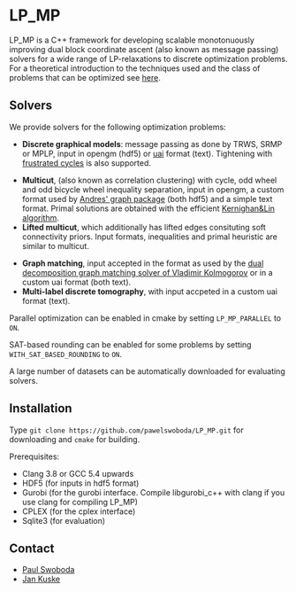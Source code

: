 LP_MP
========

LP_MP is a C++ framework for developing scalable monotonuously improving dual block coordinate ascent (also known as message passing) solvers for a wide range of LP-relaxations to discrete optimization problems.
For a theoretical introduction to the techniques used and the class of problems that can be optimized see [here](https://arxiv.org/abs/1612.05460).

## Solvers
We provide solvers for the following optimization problems:
* **Discrete graphical models**: message passing as done by TRWS, SRMP or MPLP, input in opengm (hdf5) or [uai](http://www.cs.huji.ac.il/project/PASCAL/fileFormat.php) format (text). Tightening with [frustrated cycles](http://cs.nyu.edu/~dsontag/papers/sontag_uai12.pdf) is also supported.
<!---
* **Maximum Cut** with cycle and odd bicycle wheel inequality separation. 
Quadratic unconstrained binary programs (QUBO) can automatically be converted to max-cut and then solved.
Input for max-cut and QUBO is in [text format](https://github.com/MQLib/MQLib/tree/master/bin). 
Primal solutions can be rounded with the [MQLib](https://github.com/MQLib/MQLib) library of max-cut and QUBO heuristics.
-->
* **Multicut**, (also known as correlation clustering) with cycle, odd wheel and odd bicycle wheel inequality separation, input in opengm, a custom format used by [Andres' graph package](https://github.com/bjoern-andres/graph) (both hdf5) and a simple text format. Primal solutions are obtained with the efficient [Kernighan&Lin algorithm](https://github.com/bjoern-andres/graph).
* **Lifted multicut**, which additionally has lifted edges consituting soft connectivity priors. Input formats, inequalities and primal heuristic are similar to multicut.
<!---* **(Asymmetric) Multiway cut with input in the opengm format. -->
* **Graph matching**, input accepted in the format as used by the [dual decomposition graph matching solver of Vladimir Kolmogorov](http://pub.ist.ac.at/~vnk/software/GraphMatching-v1.02.src.zip) or in a custom uai format (both text).
* **Multi-label discrete tomography**, with input accpeted in a custom uai format (text).
<!---* **Tracking by detection** for some cell-tracking problems, with input in a custom text format.-->

<!---*
Additionally, interfaces to the (I)LP-solvers [gurobi](http://www.gurobi.com) and [cplex](http://www.ibm.com/software/integration/optimization/cplex-optimizer/) are available for solving the above optimization problems. In this case the message passing solvers can act as pre-solvers and initial bound providers, improving performance of the subsequent optimization performed by the LP-solvers.
-->

Parallel optimization can be enabled in cmake by setting `LP_MP_PARALLEL` to `ON`.

SAT-based rounding can be enabled for some problems by setting `WITH_SAT_BASED_ROUNDING` to `ON`.

A large number of datasets can be automatically downloaded for evaluating solvers.

## Installation
Type `git clone https://github.com/pawelswoboda/LP_MP.git` for downloading and `cmake` for building.

Prerequisites:
* Clang 3.8 or GCC 5.4 upwards
* HDF5 (for inputs in hdf5 format)
* Gurobi (for the gurobi interface. Compile libgurobi_c++ with clang if you use clang for compiling LP_MP)
* CPLEX (for the cplex interface)
* Sqlite3 (for evaluation)

## Contact
* [Paul Swoboda](https://github.com/pawelswoboda)
* [Jan Kuske](https://github.com/DerJFK)
